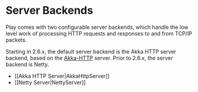 <!--- Copyright (C) 2009-2019 Lightbend Inc. <https://www.lightbend.com> -->
# Server Backends

Play comes with two configurable server backends, which handle the low level work of processing HTTP requests and responses to and from TCP/IP packets.

Starting in 2.6.x, the default server backend is the Akka HTTP server backend, based on the [Akka-HTTP](https://doc.akka.io/docs/akka-http/current/) server.  Prior to 2.6.x, the server backend is Netty.

* [[Akka HTTP Server|AkkaHttpServer]]
* [[Netty Server|NettyServer]]
